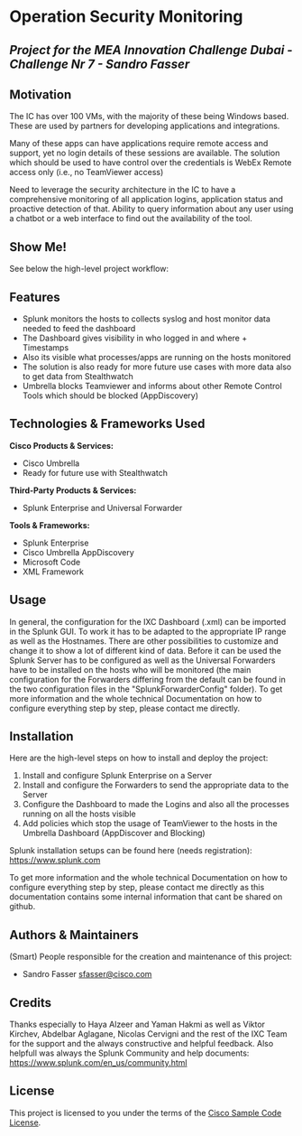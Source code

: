 # Operation Security Monitoring

*Project for the MEA Innovation Challenge Dubai - Challenge Nr 7 - Sandro Fasser*
---

## Motivation

The IC has over 100 VMs, with the majority of these being Windows based. These are used by partners for developing applications and integrations.

Many of these apps can have applications require remote access and support, yet no login details of these sessions are available. The solution which should be used to have control over the credentials is WebEx Remote access only (i.e., no TeamViewer access)

Need to leverage the security architecture in the IC to have a comprehensive monitoring of all application logins, application status and proactive detection of that. Ability to query information about any user using a chatbot or a web interface to find out the availability of the tool.

## Show Me!

See below the high-level project workflow:



## Features

- Splunk monitors the hosts to collects syslog and host monitor data needed to feed the dashboard
- The Dashboard gives visibility in who logged in and where + Timestamps
- Also its visible what processes/apps are running on the hosts monitored
- The solution is also ready for more future use cases with more data also to get data from Stealthwatch
- Umbrella blocks Teamviewer and informs about other Remote Control Tools which should be blocked (AppDiscovery)


## Technologies & Frameworks Used
**Cisco Products & Services:**

- Cisco Umbrella
- Ready for future use with Stealthwatch 

**Third-Party Products & Services:**

- Splunk Enterprise and Universal Forwarder

**Tools & Frameworks:**

- Splunk Enterprise
- Cisco Umbrella AppDiscovery
- Microsoft Code
- XML Framework

## Usage

In general, the configuration for the IXC Dashboard (.xml) can be imported in the Splunk GUI. To work it has to be adapted to the appropriate IP range as well as the Hostnames. There are other possibilities to customize and change it to show a lot of different kind of data. Before it can be used the Splunk Server has to be configured as well as the Universal Forwarders have to be installed on the hosts who will be monitored (the main configuration for the Forwarders differing from the default can be found in the two configuration files in the "SplunkForwarderConfig" folder). To get more information and the whole technical Documentation on how to configure everything step by step, please contact me directly.

## Installation

Here are the high-level steps on how to install and deploy the project:

1. Install and configure Splunk Enterprise on a Server
2. Install and configure the Forwarders to send the appropriate data to the Server
3. Configure the Dashboard to made the Logins and also all the processes running on all the hosts visible
4. Add policies which stop the usage of TeamViewer to the hosts in the Umbrella Dashboard (AppDiscover and Blocking)

Splunk installation setups can be found here (needs registration): https://www.splunk.com

To get more information and the whole technical Documentation on how to configure everything step by step, please contact me directly as this documentation contains some internal information that cant be shared on github.

## Authors & Maintainers

(Smart) People responsible for the creation and maintenance of this project:

- Sandro Fasser <sfasser@cisco.com>

## Credits

Thanks especially to Haya Alzeer and Yaman Hakmi as well as Viktor Kirchev, Abdelbar Aglagane, Nicolas Cervigni and the rest of the IXC Team for the support and the always constructive and helpful feedback. Also helpfull was always the Splunk Community and help documents: https://www.splunk.com/en_us/community.html

## License

This project is licensed to you under the terms of the [Cisco Sample
Code License](./LICENSE).
